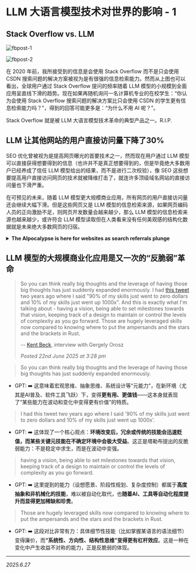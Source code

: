 # LLM 大语言模型技术对世界的影响 - 1

## Stack Overflow vs. LLM

![fbpost-1](./img/pfbid0n2adkNrGgh8TEZXrMfJhRF7KhonUW8CUsPpsjNijoXXQtVbtFyNBWrJLwD7nFca2l.png)

![fbpost-2](./img/fbid=24278329211759285&set=p.24278329211759285&type=3.png)

在 2020 年前，我所接受到的信息是会使用 Stack Overflow 而不是只会使用 CSDN 搜索问题的解决方案被视为是有很强的信息检索能力。然而从上图也可以看出，全球用户通过 Stack Overflow 提问的频率随着 LLM 模型的小规模到全面应用呈直线下滑的趋势。现在如果再随机询问一名计算机专业的在校学生：“你认为会使用 Stack Overflow 搜索问题的解决方案比只会使用 CSDN 的学生更有信息检索能力吗？”，得到的回答可能更多是：“为什么不用 AI 呢？”。

Stack Overflow 就是被 LLM 大语言模型技术革命的典型产品之一。R.I.P.

## LLM 让其他网站的用户直接访问量下降了30%

SEO 优化曾被视为是提高网页曝光的首要技术之一，然而现在用户通过 LLM 模型可以直接获得想要得到的信息（也许并不是真正想要得到的，但是毕竟绝大多数用户已经养成了信任 LLM 模型给出的结果，而不是进行二次校验），像 SEO 这些想要提高用户直接访问网页的技术就被降维打击了，就连许多顶级域名网站的直接访问量也下滑严重。

在可预见的未来，随着 LLM 模型更大规模商业应用，所有网页的用户直接访问量还会继续大幅下滑。但是这些网页又是 LLM 模型的信息检索来源，如果网页编码人员的正向激励不足，则网页开发数量会越来越少，那么 LLM 模型的信息检索来源也越来越少，或许符合 LLM 模型读取但在人类看来没有任何美观感的结构化数据就是未来绝大多数网页的归宿。

<details>
<summary><strong>The AIpocalypse is here for websites as search referrals plunge</strong></summary>

Turn out the lights, the internet is over

[Thomas Claburn](https://www.theregister.com/Author/Thomas-Claburn) *Sun 22 Jun 2025 // 10:14 UTC*

Google AI Overviews and other AI search services appear to be starving the hand that fed them.

Google's AI-generated summaries of web pages, officially released in May 2024, show up atop its search results pages so search users don't have to click through to the source website.

A year later, enterprise AI analytics biz BrightEdge reported that Google AI Overviews had generated more search impressions (up 49 percent), but click-throughs to the actual websites dropped 30 percent.

That means AI Overviews is leading more people to use Google Search to find answers to their queries. But those people are less likely to follow search results links that lead to the source website. Good for Google. Terrible for the ecosystem of websites that had learned to depend on search referrals for buyers, readers, and viewers.

Kevin Indig, who writes about search engine optimization (SEO), marked the one-year anniversary of AI Overviews with a usability study. Based on data from the 70 individuals surveyed, he observed that when AI Overviews are absent, "outbound click rates rise to an average of 28 percent on desktop and 38 percent on mobile."

Ahrefs, an SEO site, in April said AI Overviews reduced clicks by about 35 percent.

Citing data provided by SimilarWeb (which SimilarWeb shared with El Reg, Barron's last week reported that search referrals to top US travel and tourism have fallen 20 percent year on year, while news and media sites saw search-driven traffic drop by 17 percent during that period.

Other categories of website also showed declining search referral traffic: e-commerce (-9 percent); finance (-7 percent); food/drink (- 7 percent); and lifestyle/fashion (-5 percent).

Meanwhile, AI search engine referrals have replaced only about 10 percent of traditional search referral traffic, according to SimilarWeb.

While the stats vary depending on who's measuring, the story is consistent: web publishers, who provided the content that trained these AI models, face dramatically diminishing visitors, which means lower advertising and subscription revenues, even amid overall growth in search impressions.

This may help explain the lawsuits web publishers have filed against AI firms.

The latest indication of this widely reported trend comes from Matthew Prince, CEO of Cloudflare, which has been developing tools to thwart bots that scrape web data for AI training.

Speaking on Thursday at an Axios event in Cannes, France, Prince reportedly said that ten years ago, Google's average ratio of pages crawled to visitors referred was 2:1. Six months ago, that ratio had increased to 6:1. Today, according to the Prince, it's 18:1.

While Prince did not clarify the breakdown of crawler duties (e.g. indexing, copying data for training, or something else), the suggestion is that AI companies are taking more content and giving less in return.

And that's allegedly the case for two other AI model makers that have implemented web search, OpenAI and Anthropic.

According to Prince, OpenAI's ratio of pages crawled to visitors referred has gone from 250:1 to 1,500:1 while Anthropic's ratio has gone from 6,000:1 to 60,000:1.

As we noted earlier this week, AI crawlers have become a burden for many websites, which end up bearing the cost to serve content to AI firms for commercial AI services.

Despite much ado about the potential for an AI-based challenger to disrupt Google, the Chocolate Factory still controls about 90 percent of the search market, according to BrightEdge. But it's eating all the cacao beans that made its business possible in the first place.

Google, OpenAI, Anthropic and Cloudflare did not immediately respond to requests for comment. ®

[source](https://www.theregister.com/2025/06/22/ai_search_starves_publishers/)

</details>

## LLM 模型的大规模商业化应用是又一次的“反脆弱”革命

> So you can think really big thoughts and the leverage of having those big thoughts has just suddenly expanded enormously. I had [this tweet](https://x.com/KentBeck/status/1648413998025707520) two years ago where I said "90% of my skills just went to zero dollars and 10% of my skills just went up 1000x". And this is exactly what I'm talking about - having a vision, being able to set milestones towards that vision, keeping track of a design to maintain or control the levels of complexity as you go forward. Those are hugely leveraged skills now compared to knowing where to put the ampersands and the stars and the brackets in Rust.
> 
> -- [Kent Beck](https://www.youtube.com/watch?v=aSXaxOdVtAQ&t=750s), interview with Gergely Orosz
> 
> *Posted 22nd June 2025 at 3:28 pm*

> So you can think really big thoughts and the leverage of having those big thoughts has just suddenly expanded enormously.
- GPT: ➡️ 这意味着宏观思维、抽象思维、系统设计等“元能力”，在新环境（尤其是AI普及、软件工具飞跃）下，变得<strong>更有用、更值钱</strong>——这本身就表现了“某些能力在波动和变化中变得更有价值”的特质。
> I had this tweet two years ago where I said '90% of my skills just went to zero dollars and 10% of my skills just went up 1000x'.
- GPT: ➡️ 这体现了一个核心观点：<strong>环境改变后，冗余或传统的技能会迅速贬值，而某些关键元技能在不确定环境中会极大受益</strong>。这正是塔勒布提出的反脆弱能力：不是稳定中求生，而是在波动中变强。
> having a vision, being able to set milestones towards that vision, keeping track of a design to maintain or control the levels of complexity as you go forward.
- GPT: ➡️ 这里提到的能力（设想愿景、阶段性规划、复杂度控制）都属于<strong>高度抽象和非机械化的技能</strong>，难以被自动化取代，也<strong>随着AI、工具等自动化程度提升而显得更加稀缺和珍贵</strong>。
> Those are hugely leveraged skills now compared to knowing where to put the ampersands and the stars and the brackets in Rust.
- GPT: ➡️ 这段对比非常有力：具体细节性技能（比如掌握某语言的语法细节）变得廉价，而<strong>“系统性、方向性、结构性思维”变得更有杠杆效应</strong>。这是一种在变化中产生收益不对称的能力，正是反脆弱的体现。

---

*2025.6.27*
